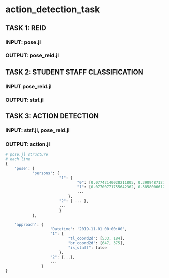 # action_detection_task

## TASK 1: REID
### INPUT: pose.jl
### OUTPUT: pose_reid.jl

## TASK 2: STUDENT STAFF CLASSIFICATION
### INPUT pose_reid.jl
### OUTPUT: stsf.jl

## TASK 3: ACTION DETECTION
### INPUT: stsf.jl, pose_reid.jl
### OUTPUT: action.jl

```python
# pose.jl structure
# each line
{
	'pose': {
            'persons': {
                        "1": {
                                "0": [0.07742140028211805, 0.39094871278438303, 0.39686208963394165],
                                "1": [0.07700771755642362, 0.3858006612156276, 0.53644198179245],
                                ...
                            },
                        "2": { ... },
                        ...
                        }
            },

	'approach': {
					'Datetime': '2019-11-01 00:00:00',
					"1": {
							"tl_coord2d": [533, 184], 
							"br_coord2d": [647, 375], 
							"is_staff": false
					    },
					"2": {...},
					...
				}
}
```